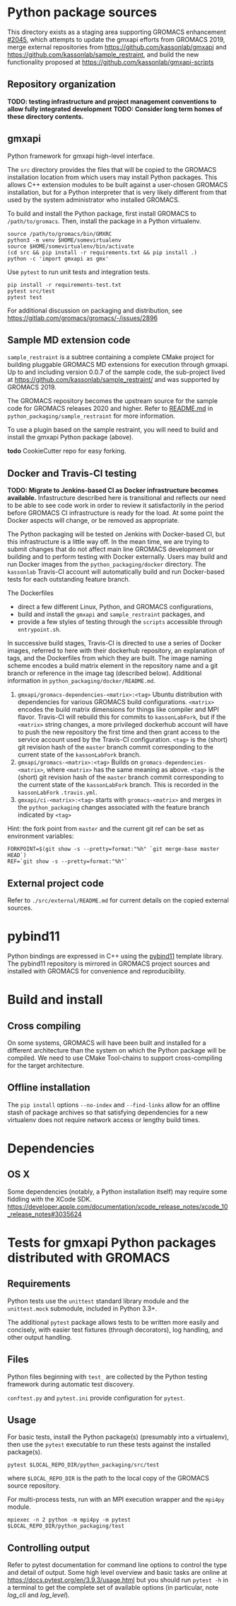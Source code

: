 # Python package sources

This directory exists as a staging area supporting GROMACS enhancement
[#2045](https://gitlab.com/gromacs/gromacs/-/issues/2045),
which attempts to update the gmxapi efforts from GROMACS 2019,
merge external repositories from
https://github.com/kassonlab/gmxapi
and
https://github.com/kassonlab/sample_restraint,
and build the new functionality proposed at
https://github.com/kassonlab/gmxapi-scripts

## Repository organization

**TODO: testing infrastructure and project management conventions to allow fully integrated development**
**TODO: Consider long term homes of these directory contents.**

## gmxapi

Python framework for gmxapi high-level interface.

The `src` directory provides the files that will be copied to the GROMACS installation location from which users may 
install Python packages.
This allows C++ extension modules to be built against a user-chosen GROMACS installation,
but for a Python interpreter that is very likely different from that used
by the system administrator who installed GROMACS.

To build and install the Python package,
first install GROMACS to `/path/to/gromacs`.
Then, install the package in a Python virtualenv.

    source /path/to/gromacs/bin/GMXRC
    python3 -m venv $HOME/somevirtualenv
    source $HOME/somevirtualenv/bin/activate
    (cd src && pip install -r requirements.txt && pip install .)
    python -c 'import gmxapi as gmx'

Use `pytest` to run unit tests and integration tests.

    pip install -r requirements-test.txt
    pytest src/test
    pytest test

For additional discussion on packaging and distribution, see
https://gitlab.com/gromacs/gromacs/-/issues/2896

## Sample MD extension code

`sample_restraint` is a subtree containing a complete CMake project for building
pluggable GROMACS MD extensions for execution through gmxapi. Up to and
including version 0.0.7 of the sample code, the sub-project lived at
https://github.com/kassonlab/sample_restraint/ and was supported by GROMACS 2019.

The GROMACS repository becomes the upstream source for the sample code for
GROMACS releases 2020 and higher. Refer to [README.md](sample_restraint/README.md)
in `python_packaging/sample_restraint` for more information.

To use a plugin based on the sample restraint, you will need to build and install
the gmxapi Python package (above).

**todo** CookieCutter repo for easy forking.

## Docker and Travis-CI testing

**TODO: Migrate to Jenkins-based CI as Docker infrastructure becomes available.**
Infastructure described here is transitional and reflects our need to be able to see code work 
in order to review it satisfactorily in the period before GROMACS CI infrastructure 
is ready for the load. At some point the Docker aspects will change,
or be removed as appropriate.

The Python packaging will be tested on Jenkins with Docker-based CI, but this
infrastructure is a little way off. In the mean time, we are trying to submit
changes that do not affect main line GROMACS development or building and to
perform testing with Docker externally. Users may build and run Docker images
from the `python_packaging/docker` directory. The `kassonlab` Travis-CI account
will automatically build and run Docker-based tests for each outstanding
feature branch.

The Dockerfiles
* direct a few different Linux, Python, and GROMACS configurations,
* build and install the `gmxapi` and `sample_restraint` packages, and
* provide a few styles of testing through the `scripts` accessible through `entrypoint.sh`.

In successive build stages, Travis-CI is directed to use a series of Docker images,
referred to here with their dockerhub repository, an explanation of tags,
and the Dockerfiles from which they are built.
The image naming scheme encodes a build matrix element in the repository name and
a git branch or reference in the image tag (described below).
Additional information in `python_packaging/docker/README.md`.

1. `gmxapi/gromacs-dependencies-<matrix>:<tag>` Ubuntu distribution with dependencies for
   various GROMACS build configurations. `<matrix>` encodes the build matrix dimensions
   for things like compiler and MPI flavor. Travis-CI will rebuild this for commits to
   `kassonLabFork`, but if the `<matrix>` string changes, a more privileged dockerhub
   account will have to push the new repository the first time and then grant access
   to the service account used by the Travis-CI configuration.
   `<tag>` is the (short) git revision hash
   of the `master` branch commit corresponding to the current state of the `kassonLabFork`
   branch.
2. `gmxapi/gromacs-<matrix>:<tag>` Builds on `gromacs-dependencies-<matrix>`, where
   `<matrix>` has the same meaning as above. `<tag>` is the (short) git revision hash
   of the `master` branch commit corresponding to the current state of the `kassonLabFork`
   branch.
   This is recorded in the `kassonLabFork` `.travis.yml`.
3. `gmxapi/ci-<matrix>:<tag>` starts with `gromacs-<matrix>` and merges in the
    `python_packaging` changes associated with the feature branch indicated by `<tag>`

Hint: the fork point from `master` and the current git ref can be set as environment variables:

    FORKPOINT=$(git show -s --pretty=format:"%h" `git merge-base master HEAD`)
    REF=`git show -s --pretty=format:"%h"`

## External project code

Refer to `./src/external/README.md` for current details on the copied external
sources.

# pybind11

Python bindings are expressed in C++ using the
[pybind11](https://pybind11.readthedocs.io/en/stable/)
template library.
The pybind11 repository is mirrored in GROMACS project sources and
installed with GROMACS for convenience and reproducibility.

# Build and install

## Cross compiling

On some systems, GROMACS will have been built and installed for a different
architecture than the system on which the Python package will be compiled.
We need to use CMake Tool-chains to support cross-compiling for the target architecture.

## Offline installation

The `pip install` options `--no-index` and `--find-links` allow for an offline stash of package archives so that
satisfying dependencies for a new virtualenv does not require network access or lengthy build times.

# Dependencies

## OS X
Some dependencies (notably, a Python installation itself) may require some fiddling
with the XCode SDK.
https://developer.apple.com/documentation/xcode_release_notes/xcode_10_release_notes#3035624

# Tests for gmxapi Python packages distributed with GROMACS

## Requirements

Python tests use the `unittest` standard library module and the `unittest.mock`
submodule, included in Python 3.3+.

The additional `pytest` package allows tests to be written more easily and
concisely, with easier test fixtures (through decorators), log handling, and
other output handling.

## Files

Python files beginning with `test_` are collected by the Python testing
framework during automatic test discovery.

`conftest.py` and `pytest.ini` provide configuration for `pytest`.

## Usage

For basic tests, install the Python package(s) (presumably into a virtualenv),
then use the `pytest` executable to run these tests against the installed
package(s).

`pytest $LOCAL_REPO_DIR/python_packaging/src/test`

where `$LOCAL_REPO_DIR` is the path to the local copy of the GROMACS source repository.

For multi-process tests, run with an MPI execution wrapper and the `mpi4py` module.

`mpiexec -n 2 python -m mpi4py -m pytest $LOCAL_REPO_DIR/python_packaging/test`

## Controlling output

Refer to pytest documentation for command line options to control the type and detail of output.
Some high level overview and basic tasks are online at https://docs.pytest.org/en/3.9.3/usage.html
but you should run `pytest -h` in a terminal to get the complete set of available options
(in particular, note *log_cli* and *log_level*).
